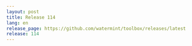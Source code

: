 ```yaml
---
layout: post
title: Release 114
lang: en
release_page: https://github.com/watermint/toolbox/releases/latest
release: 114
---
```



